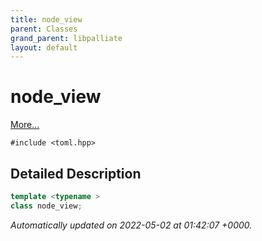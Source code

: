 ```yaml
---
title: node_view
parent: Classes
grand_parent: libpalliate
layout: default
---
```


# node_view



 [More...](#detailed-description)


`#include <toml.hpp>`

## Detailed Description

```cpp
template <typename >
class node_view;
```


_Automatically updated on 2022-05-02 at 01:42:07 +0000._